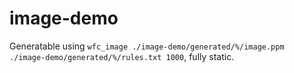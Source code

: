 # image-demo

Generatable using `wfc_image ./image-demo/generated/%/image.ppm ./image-demo/generated/%/rules.txt 1000`, fully static.